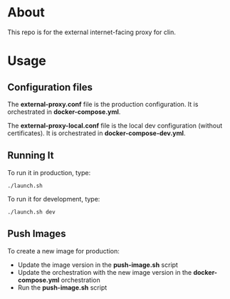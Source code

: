 # About

This repo is for the external internet-facing proxy for clin.

# Usage

## Configuration files

The **external-proxy.conf** file is the production configuration. It is orchestrated in **docker-compose.yml**.

The **external-proxy-local.conf** file is the local dev configuration (without certificates). It is orchestrated in **docker-compose-dev.yml**.

## Running It

To run it in production, type:

```
./launch.sh
```

To run it for development, type:

```
./launch.sh dev
```

## Push Images

To create a new image for production:

- Update the image version in the **push-image.sh** script
- Update the orchestration with the new image version in the **docker-compose.yml** orchestration
- Run the **push-image.sh** script